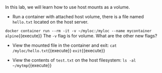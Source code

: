 In this lab, we will learn how to use host mounts as a volume.

- Run a container with attached host volume, there is a file named `hello.txt` located on the host server.

```docker container run --rm -it -v ~/myloc:/myloc --name mycontainer alpine```{{execute}}
The `-v` flag is for volume. What are the other new flags?

- View the mounted file in the container and exit:
```cat /myloc/hello.txt```{{execute}}
```exit```{{execute}}

- View the contents of `test.txt` on the host filesystem:
```ls -al ~/mytmp```{{execute}}
